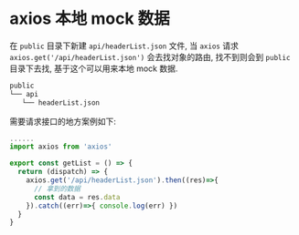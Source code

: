 # axios 本地 mock 数据

在 `public` 目录下新建 `api/headerList.json` 文件, 当 `axios` 请求 `axios.get('/api/headerList.json')` 会去找对象的路由, 找不到则会到 `public` 目录下去找, 基于这个可以用来本地 mock 数据.

```bash {1,3}
public
└── api
   └── headerList.json
```

需要请求接口的地方案例如下:

```js {2,6}
......
import axios from 'axios'

export const getList = () => {
  return (dispatch) => {
    axios.get('/api/headerList.json').then((res)=>{
      // 拿到的数据
      const data = res.data
    }).catch((err)=>{ console.log(err) })
  }
}
```
